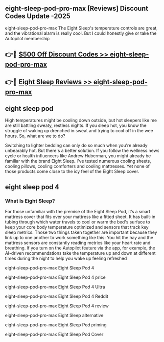 ## eight-sleep-pod-pro-max [Reviews​] Discount Codes Update -2025

eight-sleep-pod-pro-max The Eight Sleep's temperature controls are great, and the vibrational alarm is really cool. But I could honestly give or take the Autopilot membership

## 👉🔴 [$500 Off Discount Codes >> eight-sleep-pod-pro-max](http://download.freeplayer.one?title=eight-sleep-pod-pro-max&ref=18-ES)

## 👉🔴 [Eight Sleep Reviews >> eight-sleep-pod-pro-max](http://download.freeplayer.one?title=eight-sleep-pod-pro-max&ref=18-ES)

## eight sleep pod

High temperatures might be cooling down outside, but hot sleepers like me are still battling sweaty, restless nights. If you sleep hot, you know the struggle of waking up drenched in sweat and trying to cool off in the wee hours. So, what are we to do?

Switching to lighter bedding can only do so much when you're already unbearably hot. But there's a better solution. If you follow the wellness news cycle or health influencers like Andrew Huberman, you might already be familiar with the brand Eight Sleep. I've tested numerous cooling sheets, cooling pillows, cooling comforters and cooling mattresses. Yet none of those products come close to the icy feel of the Eight Sleep cover.

## eight sleep pod 4

### What Is Eight Sleep?

For those unfamiliar with the premise of the Eight Sleep Pod, it’s a smart mattress cover that fits over your mattress like a fitted sheet. It has built-in tubing through which water travels to cool or warm the bed's surface to keep your core body temperature optimized and sensors that track key sleep metrics. Those two things taken together are important because they link up to one another to work something like this: You hit the hay and the mattress sensors are constantly reading metrics like your heart rate and breathing. If you turn on the Autopilot feature via the app, for example, the AI-driven recommendations take the temperature up and down at different times during the night to help you wake up feeling refreshed

eight-sleep-pod-pro-max Eight Sleep Pod 4

eight-sleep-pod-pro-max Eight Sleep Pod 4 price

eight-sleep-pod-pro-max Eight Sleep Pod 4 Ultra

eight-sleep-pod-pro-max Eight Sleep Pod 4 Reddit

eight-sleep-pod-pro-max Eight Sleep Pod 4 review

eight-sleep-pod-pro-max Eight Sleep alternative

eight-sleep-pod-pro-max Eight Sleep Pod priming

eight-sleep-pod-pro-max Eight Sleep Pod Cover